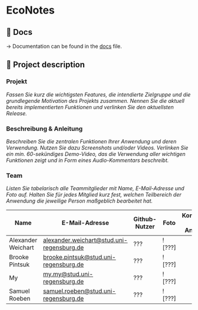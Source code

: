 # EcoNotes

## 📖 Docs

→ Documentation can be found in the [docs](docs/docs.md) file.

## 📝 Project description

### Projekt

_Fassen Sie kurz die wichtigsten Features, die intendierte Zielgruppe und die grundlegende Motivation des Projekts zusammen. Nennen Sie die aktuell bereits implementierten Funktionen und verlinken Sie den aktuellsten Release._

### Beschreibung & Anleitung

_Beschreiben Sie die zentralen Funktionen Ihrer Anwendung und deren Verwendung. Nutzen Sie dazu Screenshots und/oder Videos. Verlinken Sie ein min. 60-sekündiges Demo-Video, das die Verwendung aller wichtigen Funktionen zeigt und in Form eines Audio-Kommentars beschreibt._

### Team

_Listen Sie tabelarisch alle Teammitglieder mit Name, E-Mail-Adresse und Foto auf. Halten Sie für jedes Mitglied kurz fest, welchen Teilbereich der Anwendung die jeweilige Person maßgeblich bearbeitet hat._

Name | E-Mail-Adresse | Github-Nutzer | Foto | Komponenten der Anwendung
--- | --- | --- | --- | ---
Alexander Weichart | alexander.weichart@stud.uni-regensburg.de | ??? | ![???] | 
Brooke Pintsuk | brooke.pintsuk@stud.uni-regensburg.de | ??? | ![???] | 
My | my.my@stud.uni-regensburg.de | ??? | ![???] |
Samuel Roeben | samuel.roeben@stud.uni-regensburg.de | ??? | ![???] |
